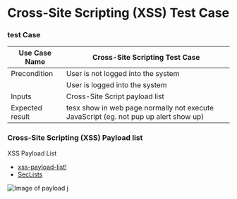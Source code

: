 # Cross-Site Scripting (XSS) Test Case
### test Case
Use Case Name | Cross-Site Scripting Test Case
------------ | -------------
Precondition | User is not logged into the system
|  | User is logged into the system
Inputs | Cross-Site Script payload list
Expected result | tesx show in web page normally not execute JavaScript (eg. not pup up alert show up)


### Cross-Site Scripting (XSS) Payload list
XSS Payload List
* [xss-payload-list!](https://github.com/payloadbox/xss-payload-list)
* [SecLists](https://github.com/danielmiessler/SecLists/tree/master/Fuzzing/XSS)







![Image of payload](https://ahictf.github.io/xsstestcase/imgs/payload.PNG)
j